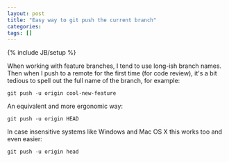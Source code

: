 ```yaml
---
layout: post
title: "Easy way to git push the current branch"
categories:
tags: []
---
```

{% include JB/setup %}

When working with feature branches, I tend to use long-ish branch names. Then when I push to a remote for the first time (for code review), it's a bit tedious to spell out the full name of the branch, for example:

    git push -u origin cool-new-feature

An equivalent and more ergonomic way:

    git push -u origin HEAD

In case insensitive systems like Windows and Mac OS X this works too and even easier:

    git push -u origin head
